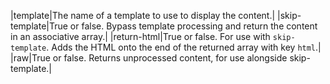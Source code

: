 |template|The name of a template to use to display the content.|
|skip-template|True or false. Bypass template processing and return the content in an associative array.|
|return-html|True or false. For use with `skip-template`. Adds the HTML onto the end of the returned array with key `html`.|
|raw|True or false. Returns unprocessed content, for use alongside skip-template.|